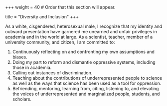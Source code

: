 +++
weight = 40  # Order that this section will appear.

title = "Diversity and Inclusion"
+++

As a white, cisgendered, heterosexual male, I recognize that my identity and outward presentation have garnered me unearned and unfair privileges in academia and in the world at large. 
As a scientist, teacher, member of a university community, and citizen, I am committed to: 
1. Continuously reflecting on and confronting my own assumptions and biases.
2. Doing my part to reform and dismantle oppressive systems, including those in academia.
3. Calling out instances of discrimination.
4. Teaching about the contributions of underrepresented people to science as well as the ways that science has been used as a tool for oppression.
5. Befriending, mentoring, learning from, citing, listening to, and elevating the voices of underrepresented and marginalized people, students, and scholars.
